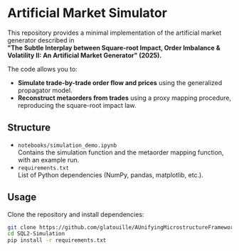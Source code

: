 # Artificial Market Simulator

This repository provides a minimal implementation of the artificial market generator described in  
**"The Subtle Interplay between Square-root Impact, Order Imbalance & Volatility II: An Artificial Market Generator" (2025).**

The code allows you to:
- **Simulate trade-by-trade order flow and prices** using the generalized propagator model.
- **Reconstruct metaorders from trades** using a proxy mapping procedure, reproducing the square-root impact law.

## Structure
- `notebooks/simulation_demo.ipynb`  
  Contains the simulation function and the metaorder mapping function, with an example run.
- `requirements.txt`  
  List of Python dependencies (NumPy, pandas, matplotlib, etc.).

## Usage
Clone the repository and install dependencies:
```bash
git clone https://github.com/glatouille/AUnifyingMicrostructureFramework.git
cd SQL2-Simulation
pip install -r requirements.txt
